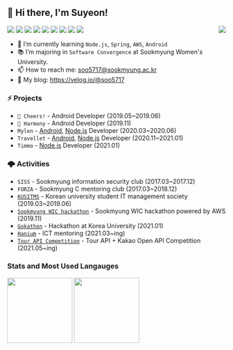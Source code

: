 ## 💖 Hi there, I'm Suyeon!

<p align="left">
  <img align="right" src="https://hits.seeyoufarm.com/api/count/incr/badge.svg?url=https%3A%2F%2Fgithub.com%2Fsoo5717%2Fsoo5717&count_bg=%234DA5FF&title_bg=%23767676&title=hits&edge_flat=false"/>
  <img src="https://img.shields.io/badge/Java-008FBC?style=flat-square&logo=Java&logoColor=white"/></a>
  <img src="https://img.shields.io/badge/Kotlin-FF8900?style=flat-square&logo=Kotlin&logoColor=white"/></a>
  <img src="https://img.shields.io/badge/JavaScript-FFCA28?style=flat-square&logo=Javascript&logoColor=white"/></a>
  <img src="https://img.shields.io/badge/Python-1991FF?style=flat-square&logo=Python&logoColor=white"/></a> 
  <img src="https://img.shields.io/badge/MySQL-43B6EF?style=flat-square&logo=Mysql&logoColor=white"/></a> 
  <img src="https://img.shields.io/badge/Node.js-5CCF49?style=flat-square&logo=Javascript&logoColor=white"/></a> 
  <img src="https://img.shields.io/badge/AWS-F7981E?style=flat-square&logo=AmazonAWS&logoColor=white"/>
  <img src="https://img.shields.io/badge/Android Studio-3BD480?style=flat-square&logo=Android-Studio&logoColor=white"/>
  <img src="https://img.shields.io/badge/Git-F05032?style=flat-square&logo=Git&logoColor=white"/>
</p>
  
- 🌱 I’m currently learning `Node.js`, `Spring`, `AWS`, `Android`
- 📚 I’m majoring in `Software Convergence` at Sookmyung Women's University.
- 📫 How to reach me: soo5717@sookmyung.ac.kr
- 📝 My blog: https://velog.io/@soo5717


### ⚡ Projects
- `🥇 Cheers!` - Android Developer (2019.05~2019.06) 
- `🥈 Harmony` - Android Developer (2019.11) 
- `Mylen` - [Android](https://github.com/soo5717/Mylen-Android), [Node.js](https://github.com/soo5717/Mylen-Server) Developer (2020.03~2020.06)
- `Travellet` - [Android](https://github.com/soo5717/2021-Travellet-Android), [Node.js](https://github.com/soo5717/2021-Travellet-Server) Developer (2020.11~2021.01)
- `Timmo` - [Node.js](https://github.com/soo5717/2021-songjas-backend) Developer (2021.01)


### 🌩 Activities  
- `SISS` - Sookmyung information security club (2017.03~2017.12)
- `FORZA` - Sookmyung C mentoring club (2017.03~2018.12)
- [`KUSITMS`](https://www.instagram.com/kusitms_official/?hl=ko) - Korean university student IT management society (2019.03~2019.06)
- [`Sookmyung WIC hackathon`](https://www.futurekorea.co.kr/news/articleView.html?idxno=123966) - Sookmyung WIC hackathon powered by AWS (2019.11) 
- [`Gokathon`](https://www.facebook.com/pg/koreahacks/posts/) - Hackathon at Korea University (2021.01)
- [`Hanium`](https://www.hanium.or.kr/portal/index.do) - ICT mentoring (2021.03~ing)
- [`Tour API Competition`](https://www.2021tourapi.com/index.php) - Tour API + Kakao Open API Competition (2021.05~ing)


### Stats and Most Used Langauges
<div align=left>
  <img src="https://github-readme-stats.vercel.app/api?username=soo5717&hide=stars&count_private=true&bg_color=30,96b8dc,3ea5db&title_color=fff&text_color=fff" height="150px">
  <img src="https://github-readme-stats.vercel.app/api/top-langs/?username=soo5717&langs_count=4&layout=compact&bg_color=30,96b8dc,3ea5db&title_color=fff&text_color=fff" height="150px">
</div>


<!--
**soo5717/soo5717** is a ✨ _special_ ✨ repository because its `README.md` (this file) appears on your GitHub profile.

Here are some ideas to get you started:

- 🔭 I’m currently working on ...
- 🌱 I’m currently learning ...
- 👯 I’m looking to collaborate on ...
- 🤔 I’m looking for help with ...
- 💬 Ask me about ...
- 📫 How to reach me: ...
- 😄 Pronouns: ...
  --> 
